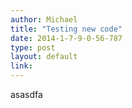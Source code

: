 ```yaml
---
author: Michael
title: "Testing new code"
date: 2014-1-7-9-0-56-787
type: post
layout: default
link: 
---
```

asasdfa